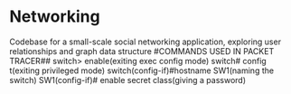 # Networking
Codebase for a small-scale social networking application, exploring user relationships and graph data structure
#COMMANDS USED IN PACKET TRACER##
switch> enable(exiting exec config mode)
switch# config t(exiting privileged mode)
switch(config-if)#hostname SW1(naming the switch)
SW1(config-if)# enable secret class(giving a password)

